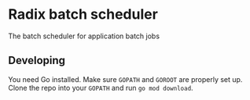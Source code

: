 # Radix batch scheduler
The batch scheduler for application batch jobs

## Developing

You need Go installed. Make sure `GOPATH` and `GOROOT` are properly set up.
Clone the repo into your `GOPATH` and run `go mod download`.


